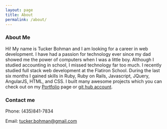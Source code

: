 ```yaml
---
layout: page
title: About
permalink: /about/
---
```



### About Me

Hi! My name is Tucker Bohman and I am looking for a career in web development. I have had a passion for technology ever since my dad showed me the power of computers when I was a little boy. Although I studied accounting in school, I missed technology far too much. I recently studied full stack web development at the Flatiron School. During the last six months I gained skills in Ruby, Ruby on Rails, Javascript, JQuery, AngularJS, HTML, and CSS. I built many awesome projects which you can check out on my [Portfolio](/portfolio) page or [git hub account](https://github.com/tuckerbohman5).

### Contact me

Phone: (435)841-7834

Email: [tucker.bohman@gmail.com](mailto:tucker.bohman@gmail.com)